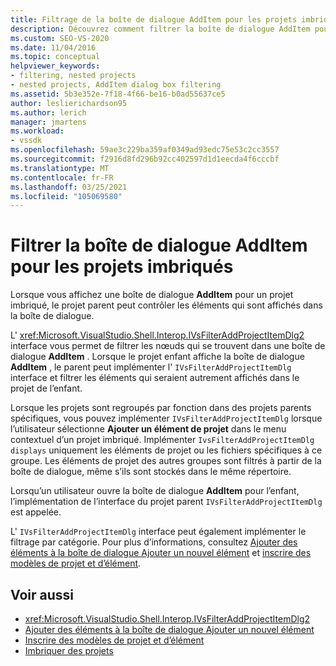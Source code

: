 ```yaml
---
title: Filtrage de la boîte de dialogue AddItem pour les projets imbriqués | Microsoft Docs
description: Découvrez comment filtrer la boîte de dialogue AddItem pour un projet imbriqué dans Visual Studio en implémentant l’interface IVsFilterAddProjectItemDlg du projet parent.
ms.custom: SEO-VS-2020
ms.date: 11/04/2016
ms.topic: conceptual
helpviewer_keywords:
- filtering, nested projects
- nested projects, AddItem dialog box filtering
ms.assetid: 5b3e352e-7f18-4f66-be16-b0ad55637ce5
author: leslierichardson95
ms.author: lerich
manager: jmartens
ms.workload:
- vssdk
ms.openlocfilehash: 59ae3c229ba359af0349ad93edc75e53c2cc3557
ms.sourcegitcommit: f2916d8fd296b92cc402597d1d1eecda4f6cccbf
ms.translationtype: MT
ms.contentlocale: fr-FR
ms.lasthandoff: 03/25/2021
ms.locfileid: "105069580"
---
```

# <a name="filter-the-additem-dialog-box-for-nested-projects"></a>Filtrer la boîte de dialogue AddItem pour les projets imbriqués
Lorsque vous affichez une boîte de dialogue **AddItem** pour un projet imbriqué, le projet parent peut contrôler les éléments qui sont affichés dans la boîte de dialogue.

 L' <xref:Microsoft.VisualStudio.Shell.Interop.IVsFilterAddProjectItemDlg2> interface vous permet de filtrer les nœuds qui se trouvent dans une boîte de dialogue **AddItem** . Lorsque le projet enfant affiche la boîte de dialogue **AddItem** , le parent peut implémenter l' `IVsFilterAddProjectItemDlg` interface et filtrer les éléments qui seraient autrement affichés dans le projet de l’enfant.

 Lorsque les projets sont regroupés par fonction dans des projets parents spécifiques, vous pouvez implémenter `IVsFilterAddProjectItemDlg` lorsque l’utilisateur sélectionne **Ajouter un élément de projet** dans le menu contextuel d’un projet imbriqué. Implémenter `IvsFilterAddProjectItemDlg displays` uniquement les éléments de projet ou les fichiers spécifiques à ce groupe. Les éléments de projet des autres groupes sont filtrés à partir de la boîte de dialogue, même s’ils sont stockés dans le même répertoire.

 Lorsqu’un utilisateur ouvre la boîte de dialogue **AddItem** pour l’enfant, l’implémentation de l’interface du projet parent `IVsFilterAddProjectItemDlg` est appelée.

 L' `IVsFilterAddProjectItemDlg` interface peut également implémenter le filtrage par catégorie. Pour plus d’informations, consultez [Ajouter des éléments à la boîte de dialogue Ajouter un nouvel élément](../../extensibility/internals/adding-items-to-the-add-new-item-dialog-boxes.md) et [inscrire des modèles de projet et d’élément](../../extensibility/internals/registering-project-and-item-templates.md).

## <a name="see-also"></a>Voir aussi
- <xref:Microsoft.VisualStudio.Shell.Interop.IVsFilterAddProjectItemDlg2>
- [Ajouter des éléments à la boîte de dialogue Ajouter un nouvel élément](../../extensibility/internals/adding-items-to-the-add-new-item-dialog-boxes.md)
- [Inscrire des modèles de projet et d’élément](../../extensibility/internals/registering-project-and-item-templates.md)
- [Imbriquer des projets](../../extensibility/internals/nesting-projects.md)
